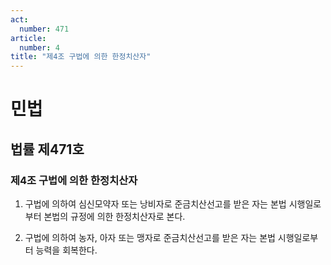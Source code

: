 ```yaml
---
act:
  number: 471
article:
  number: 4
title: "제4조 구법에 의한 한정치산자"
---
```

# 민법

## 법률 제471호

### 제4조 구법에 의한 한정치산자

1. 구법에 의하여 심신모약자 또는 낭비자로 준금치산선고를 받은 자는 본법 시행일로부터 본법의 규정에 의한 한정치산자로 본다.

2. 구법에 의하여 농자, 아자 또는 맹자로 준금치산선고를 받은 자는 본법 시행일로부터 능력을 회복한다.
